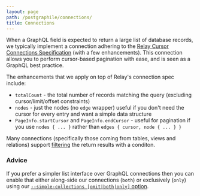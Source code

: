 ```yaml
---
layout: page
path: /postgraphile/connections/
title: Connections
---
```


When a GraphQL field is expected to return a large list of database records, we
typically implement a connection adhering to the
[Relay Cursor Connections Specification](https://facebook.github.io/relay/graphql/connections.htm)
(with a few enhancements). This connection allows you to perform cursor-based
pagination with ease, and is seen as a GraphQL best practice.

The enhancements that we apply on top of Relay's connection spec include:

- `totalCount` - the total number of records matching the query (excluding
  cursor/limit/offset constraints)
- `nodes` - just the nodes (no `edge` wrapper) useful if you don't need the
  cursor for every entry and want a simple data structure
- `PageInfo.startCursor` and `PageInfo.endCursor` - useful for pagination if you
  use `nodes { ... }` rather than `edges { cursor, node { ... } }`

Many connections (specifically those coming from tables, views and relations)
support [filtering](./filtering) the return results with a conditon.

### Advice

If you prefer a simpler list interface over GraphQL connections then you can
enable that either along-side our connections (`both`) or exclusively (`only`)
using our [`--simple-collections [omit|both|only]` option](./usage-cli).
